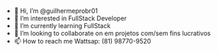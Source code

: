 - 👋 Hi, I’m @guilhermeprobr01
- 👀 I’m interested in  FullStack Developer
- 🌱 I’m currently learning  FullStack 
- 💞️ I’m looking to collaborate on em projetos com/sem fins lucrativos
- 📫 How to reach me Wattsap: (81) 98770-9520

<!---
guilhermeprobr01/guilhermeprobr01 is a ✨ special ✨ repository because its `README.md` (this file) appears on your GitHub profile.
You can click the Preview link to take a look at your changes.
--->
